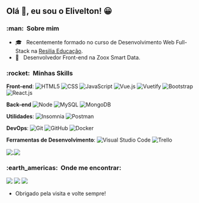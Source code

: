 ## Olá 👋, eu sou o Elivelton! 😀	

<h3> :man: &nbsp;Sobre mim </h3>

- 🎓 &nbsp; Recentemente formado no curso de Desenvolvimento Web Full-Stack na <a href="https://www.resilia.work/">Resilia Educação</a>.
- 💼 &nbsp; Desenvolvedor Front-end na Zoox Smart Data.


<h3> :rocket: &nbsp;Minhas Skills </h3>



 **Front-end**: 
  ![HTML5](https://img.shields.io/badge/-HTML5-333333?style=flat&logo=HTML5)
  ![CSS](https://img.shields.io/badge/-CSS-333333?style=flat&logo=CSS3&logoColor=1572B6)
  ![JavaScript](https://img.shields.io/badge/-JavaScript-333333?style=flat&logo=javascript)
  ![Vue.js](https://img.shields.io/badge/-Vue.js-333333?style=flat&logo=vue.js)
  ![Vuetify]( https://img.shields.io/badge/-Vuetify-333333?style=flat&logo=vuetify)
  ![Bootstrap](https://img.shields.io/badge/-Bootstrap-333333?style=flat&logo=Bootstrap)
  ![React.js](https://img.shields.io/badge/-React.js-333333?style=flat&logo=react)
  
  **Back-end**
  ![Node](https://img.shields.io/badge/-Node.js-333333?style=flat&logo=node.js)
  ![MySQL](https://img.shields.io/badge/-MySQL-333333?style=flat&logo=mysql)
  ![MongoDB](https://img.shields.io/badge/-MongoDB-333333?style=flat&logo=mongoDb)




**Utilidades**: ![Insomnia](https://img.shields.io/badge/-Insomnia-333333?style=flat&logo=insomnia)
  ![Postman](https://img.shields.io/badge/-Postman-333333?style=flat&logo=postman)


 **DevOps**: ![Git](https://img.shields.io/badge/-Git-333333?style=flat&logo=git)
  ![GitHub](https://img.shields.io/badge/-GitHub-333333?style=flat&logo=github)
  ![Docker](https://img.shields.io/badge/-Docker-333333?style=flat&logo=docker)


  **Ferramentas de Desenvolvimento**: ![Visual Studio Code](https://img.shields.io/badge/-Visual%20Studio%20Code-333333?style=flat&logo=visual-studio-code&logoColor=007ACC)
  ![Trello](https://img.shields.io/badge/-Trello-333333?style=flat&logo=trello&logoColor=007ACC)
 

<a href="https://github.com/EliveltonSouzaDev/EliveltonSouzaDev/blob/main/README.md">
  <img align="center" src="https://github-readme-stats.vercel.app/api?username=EliveltonSouzaDev&show_icons=true&theme=dark" />
    <img align="center" src="https://github-readme-stats.vercel.app/api/top-langs/?username=EliveltonSouzaDev&layout=compact&theme=dark" />

</a>

<br/>


<h3> :earth_americas: &nbsp;Onde me encontrar: </h3> 

<p align="left">
 
  <a href="https://www.linkedin.com/in/eliveltonsouza12/" alt="Linkedin">
  <img src="https://img.shields.io/badge/-Linkedin-0e76a8?style=flat-square&logo=Linkedin&logoColor=white&link=https://www.linkedin.com/in/eliveltonsouza12/" /></a>

   <a href="https://twitter.com/veltonsouza" alt="Twitter">
  <img src="https://img.shields.io/badge/-Twitter-1ca0f1?style=flat-square&labelColor=1ca0f1&logo=twitter&logoColor=white&link=https://twitter.com/veltonsouza"/></a>

  <a href="https://www.instagram.com/veltonsouza/" alt="Instagram">
  <img src="https://img.shields.io/badge/-Instagram-DF0174?style=flat-square&labelColor=DF0174&logo=instagram&logoColor=white&link=LINK-DO-SEU-INSTAGRAM"/></a>
</p>  


- Obrigado pela visita e volte sempre!

